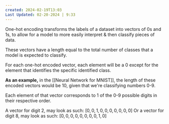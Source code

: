```yaml
---
created: 2024-02-19T13:03
Last Updated: 02-20-2024 | 9:33
---
```

One-hot encoding transforms the labels of a dataset into vectors of 0s and 1s, to allow for a model to more easily interpret & then classify pieces of data.

These vectors have a length equal to the total number of classes that a model is expected to classify.

For each one-hot encoded vector, each element will be a 0 except for the element that identifies the specific identified class.

**As an example,** in the [[Neural Network for MNIST]], the length of these encoded vectors would be 10, given that we're classifying numbers 0-9.

Each element of that vector corresponds to 1 of the 0-9 possible digits in their respective order.

A vector for digit 2, may look as such: $[0,0,1,0,0,0,0,0,0,0]$
Or a vector for digit 8, may look as such: $[0,0,0,0,0,0,0,0,1,0]$

